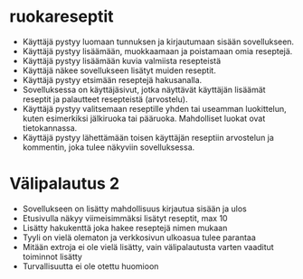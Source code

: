 # ruokareseptit

- Käyttäjä pystyy luomaan tunnuksen ja kirjautumaan sisään sovellukseen.
- Käyttäjä pystyy lisäämään, muokkaamaan ja poistamaan omia reseptejä.
- Käyttäjä pystyy lisäämään kuvia valmiista resepteistä
- Käyttäjä näkee sovellukseen lisätyt muiden reseptit.
- Käyttäjä pystyy etsimään reseptejä hakusanalla.
- Sovelluksessa on käyttäjäsivut, jotka näyttävät käyttäjän lisäämät reseptit ja palautteet resepteistä (arvostelu).
- Käyttäjä pystyy valitsemaan reseptille yhden tai useamman luokittelun, kuten esimerkiksi jälkiruoka tai pääruoka. Mahdolliset luokat ovat tietokannassa.
- Käyttäjä pystyy lähettämään toisen käyttäjän reseptiin arvostelun ja kommentin, joka tulee näkyviin sovelluksessa.

# Välipalautus 2
- Sovellukseen on lisätty mahdollisuus kirjautua sisään ja ulos
- Etusivulla näkyy viimeisimmäksi lisätyt reseptit, max 10
- Lisätty hakukenttä joka hakee reseptejä nimen mukaan
- Tyyli on vielä olematon ja verkkosivun ulkoasua tulee parantaa
- Mitään extroja ei ole vielä lisätty, vain välipalautusta varten vaaditut toiminnot lisätty
- Turvallisuutta ei ole otettu huomioon
